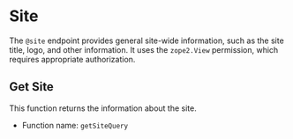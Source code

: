 # Site

The `@site` endpoint provides general site-wide information, such as the site title, logo, and other information.
It uses the `zope2.View` permission, which requires appropriate authorization.

## Get Site

This function returns the information about the site.

- Function name: `getSiteQuery`
